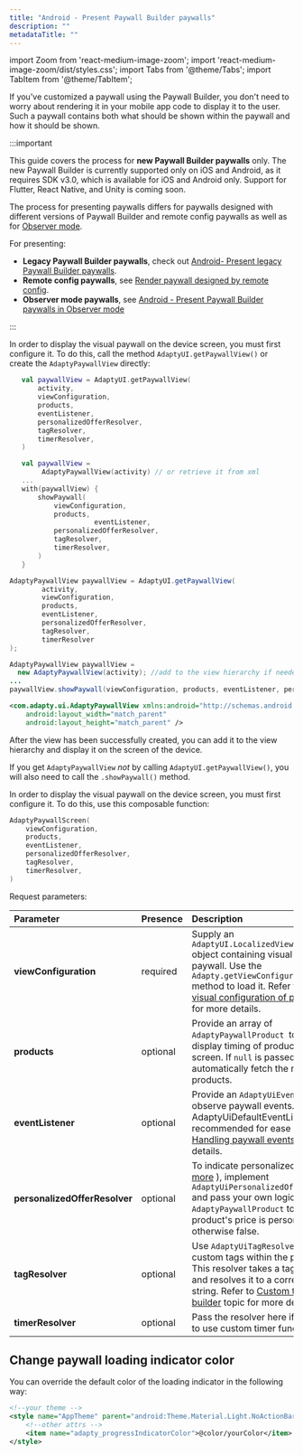 ```yaml
---
title: "Android - Present Paywall Builder paywalls"
description: ""
metadataTitle: ""
---
```


import Zoom from 'react-medium-image-zoom';
import 'react-medium-image-zoom/dist/styles.css';
import Tabs from '@theme/Tabs';
import TabItem from '@theme/TabItem';

If you've customized a paywall using the Paywall Builder, you don't need to worry about rendering it in your mobile app code to display it to the user. Such a paywall contains both what should be shown within the paywall and how it should be shown.

:::important

This guide covers the process for **new Paywall Builder paywalls** only. The new Paywall Builder is currently supported only on iOS and Android, as it requires SDK v3.0, which is available for iOS and Android only. Support for Flutter, React Native, and Unity is coming soon.

The process for presenting paywalls differs for paywalls designed with different versions of Paywall Builder and remote config paywalls as well as for [Observer mode](observer-vs-full-mode).

For presenting:

- **Legacy Paywall Builder paywalls**, check out [Android- Present legacy Paywall Builder paywalls](android-present-paywalls-legacy).
- **Remote config paywalls**, see [Render paywall designed by remote config](present-remote-config-paywalls).
- **Observer mode paywalls**, see [Android - Present Paywall Builder paywalls in Observer mode](android-present-paywall-builder-paywalls-in-observer-mode)

:::

<Tabs>
<TabItem value="views" label="Views" default>

In order to display the visual paywall on the device screen, you must first configure it. To do this, call the method `AdaptyUI.getPaywallView()` or create the `AdaptyPaywallView` directly:

<Tabs>
  <TabItem value="kotlin1" label="Kotlin (option 1)" default>

```kotlin 
   val paywallView = AdaptyUI.getPaywallView(
       activity,
       viewConfiguration,
       products,
       eventListener,
       personalizedOfferResolver,
       tagResolver,
       timerResolver,
   )
```
</TabItem>
<TabItem value="kotlin2" label="Kotlin (option 2)" default>

```kotlin
   val paywallView =
        AdaptyPaywallView(activity) // or retrieve it from xml
   ...
   with(paywallView) {
       showPaywall(
           viewConfiguration,
           products,
					 eventListener,
           personalizedOfferResolver,
           tagResolver,
           timerResolver,
       )
   }
```

</TabItem>
<TabItem value="java1" label="Java (option 1)" default>

```java
AdaptyPaywallView paywallView = AdaptyUI.getPaywallView(
        activity,
        viewConfiguration,
        products,
        eventListener,
        personalizedOfferResolver,
        tagResolver,
        timerResolver
);
```
</TabItem>
<TabItem value="java2" label="Java (option 2)" default>

```java
AdaptyPaywallView paywallView =
  new AdaptyPaywallView(activity); //add to the view hierarchy if needed, or you receive it from xml
...
paywallView.showPaywall(viewConfiguration, products, eventListener, personalizedOfferResolver, tagResolver, timerResolver);
```

</TabItem>
<TabItem value="XML" label="XML" default>

```xml 
<com.adapty.ui.AdaptyPaywallView xmlns:android="http://schemas.android.com/apk/res/android"
    android:layout_width="match_parent"
    android:layout_height="match_parent" />
```
</TabItem>
</Tabs>

After the view has been successfully created, you can add it to the view hierarchy and display it on the screen of the device.

If you get `AdaptyPaywallView` _not_ by calling `AdaptyUI.getPaywallView()`, you will also need to call the `.showPaywall()` method.

</TabItem>
<TabItem value="compose" label="Jetpack Compose" default>

In order to display the visual paywall on the device screen, you must first configure it. To do this, use this composable function:

```kotlin
AdaptyPaywallScreen(
    viewConfiguration,
    products,
    eventListener,
    personalizedOfferResolver,
    tagResolver,
    timerResolver,
)
```
</TabItem>
</Tabs>

Request parameters:

| Parameter                     | Presence | Description                                                  |
| :---------------------------- | :------- | :----------------------------------------------------------- |
| **viewConfiguration**         | required | Supply an `AdaptyUI.LocalizedViewConfiguration` object containing visual details of the paywall. Use the `Adapty.getViewConfiguration(paywall)` method to load it. Refer to [Fetch the visual configuration of paywall](get-pb-paywalls#fetch-the-view-configuration-of-paywall-designed-using-paywall-builder) topic for more details. |
| **products**                  | optional | Provide an array of `AdaptyPaywallProduct `to optimize the display timing of products on the screen. If `null` is passed, AdaptyUI will automatically fetch the required products. |
| **eventListener**             | optional | Provide an `AdaptyUiEventListener` to observe paywall events. Extending AdaptyUiDefaultEventListener is recommended for ease of use. Refer to [Handling paywall events](android-handling-events)  topic for more details. |
| **personalizedOfferResolver** | optional | To indicate personalized pricing ([read more](https://developer.android.com/google/play/billing/integrate#personalized-price)  ), implement `AdaptyUiPersonalizedOfferResolver`  and pass your own logic that maps `AdaptyPaywallProduct` to true if the product's price is personalized, otherwise false. |
| **tagResolver**               | optional | Use `AdaptyUiTagResolver` to resolve custom tags within the paywall text. This resolver takes a tag parameter and resolves it to a corresponding string. Refer to [Custom tags in paywall builder](custom-tags-in-paywall-builder) topic for more details. |
| **timerResolver**             | optional | Pass the resolver here if you are going to use custom timer functionality. |

## Change paywall loading indicator color

You can override the default color of the loading indicator in the following way:

```XML title = "XML"
<!--your theme -->
<style name="AppTheme" parent="android:Theme.Material.Light.NoActionBar">
    <!--other attrs -->
    <item name="adapty_progressIndicatorColor">@color/yourColor</item>
</style>
```

